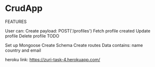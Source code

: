 # CrudApp
FEATURES

User can:
Create payload: POST('/profiles')
Fetch profile created
Update profile
Delete profile
TODO

Set up Mongoose
Create Schema
Create routes
Data contains: name country and email


heroku link: https://zuri-task-4.herokuapp.com/
